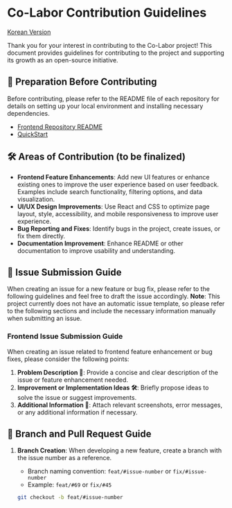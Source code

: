 # Co-Labor Contribution Guidelines

[Korean Version](https://github.com/Co-Labor-Project/Co-Labor-FE/blob/develop/CONTRIBUTING.md)

Thank you for your interest in contributing to the Co-Labor project! This document provides guidelines for contributing to the project and supporting its growth as an open-source initiative.

## 📌 Preparation Before Contributing

Before contributing, please refer to the README file of each repository for details on setting up your local environment and installing necessary dependencies.

- [Frontend Repository README](https://github.com/Co-Labor-Project/Co-Labor-FE/blob/main/README.en.md)
- [QuickStart](https://github.com/Co-Labor-Project/deploy/blob/main/README.md)

## 🛠️ Areas of Contribution (to be finalized)

- **Frontend Feature Enhancements**: Add new UI features or enhance existing ones to improve the user experience based on user feedback. Examples include search functionality, filtering options, and data visualization.
- **UI/UX Design Improvements**: Use React and CSS to optimize page layout, style, accessibility, and mobile responsiveness to improve user experience.
- **Bug Reporting and Fixes**: Identify bugs in the project, create issues, or fix them directly.
- **Documentation Improvement**: Enhance README or other documentation to improve usability and understanding.

## 📝 Issue Submission Guide

When creating an issue for a new feature or bug fix, please refer to the following guidelines and feel free to draft the issue accordingly. 
**Note**: This project currently does not have an automatic issue template, so please refer to the following sections and include the necessary information manually when submitting an issue.

### Frontend Issue Submission Guide

When creating an issue related to frontend feature enhancement or bug fixes, please consider the following points:

1. **Problem Description 📘**: Provide a concise and clear description of the issue or feature enhancement needed.
2. **Improvement or Implementation Ideas 🛠**: Briefly propose ideas to solve the issue or suggest improvements.
3. **Additional Information 📎**: Attach relevant screenshots, error messages, or any additional information if necessary.

## 🚀 Branch and Pull Request Guide

1. **Branch Creation**: When developing a new feature, create a branch with the issue number as a reference.

   - Branch naming convention: `feat/#issue-number` or `fix/#issue-number`
   - Example: `feat/#69` or `fix/#45`

   ```bash
   git checkout -b feat/#issue-number
